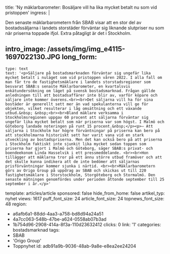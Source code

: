 title: 'Ny mäklarbarometer: Bosäljare vill ha lika mycket betalt nu som vid pristoppen'
ingress: |
  <p>Den senaste mäklarbarometern från SBAB visar att en stor del av bostadssäljarna i landets storstäder förväntar sig liknande slutpriser nu som när priserna toppade ifjol. Extra påtagligt är det i Stockholm.
  </p>
  
intro_image: /assets/img/img_e4115-1697022130.JPG
long_form:
  -
    type: text
    text: '<p>Säljare på bostadsmarknaden förväntar sig ungefär lika mycket betalt i nuläget som vid pristoppen våren 2022. I alla fall om man får tro de fastighetsmäklare i landets storstadsregioner som besvarat SBAB:s senaste Mäklarbarometer, en kvartalsvis enkätundersökning om läget på svensk bostadsmarknad. Frågan gällde anledningen till att bostadsaffärer inte blir av, varför köpare och säljare inte kommer överens.<br><br>Det säljarna vill ha för sina bostäder är generellt sett mer än vad spekulanterna vill ge för objekten, vilket resulterar i låg omsättning och ett växande utbud.&nbsp; &nbsp;<br><br>Bland mäklare verksamma i Stockholmsregionen uppgav 60 procent att säljarna förväntar sig ungefär lika mycket betalt som när priserna var som högst. I Malmö och Göteborg landade noteringen på runt 15 procent.&nbsp;</p><p>– Att säljarna i Stockholm har högre förväntningar på priserna kan bero på att stockholmarna historiskt sett har varit vana vid en stark utveckling av bostadspriserna. Men det kan också bero på att priserna i Stockholm faktiskt inte sjunkit lika mycket sedan toppen som priserna har gjort i Malmö och Göteborg, säger SBAB:s privat- och boendeekonom Linda Hasselvik i ett pressmeddelande. <br><br>Hon tillägger att mäklarna tror på ett ännu större utbud framöver och att det skulle kunna indikera att de inte bedömer att säljarnas prisförväntningar kommer sjunka i närtid. <br><br>Mäklarbarometern görs av Origo Group på uppdrag av SBAB och skickas ut till 220 fastighetsmäklare i Storstockholm, Storgöteborg och Stormalmö. Den senaste mätningen genomfördes under perioden åttonde september till 25 september i år.</p>'
template: articles/article
sponsored: false
hide_from_home: false
artikel_typ: nyhet
views: 1617
puff_font_size: 24
article_font_size: 24
topnews_font_size: 48
region:
  - a6afb6a1-88dd-4aa3-a758-bd8d94a24a51
  - 4a7cc063-548b-47be-a624-0558ab07b3ad
  - 1b754d96-2908-414a-8f3a-110d23632412
clicks: 0
link: '1'
categories: bostadsmarknad
tags:
  - SBAB
  - 'Origo Group'
  - Toppnyhet
id: adb91a9b-9036-48ab-9a8e-e8ea2ee24204
